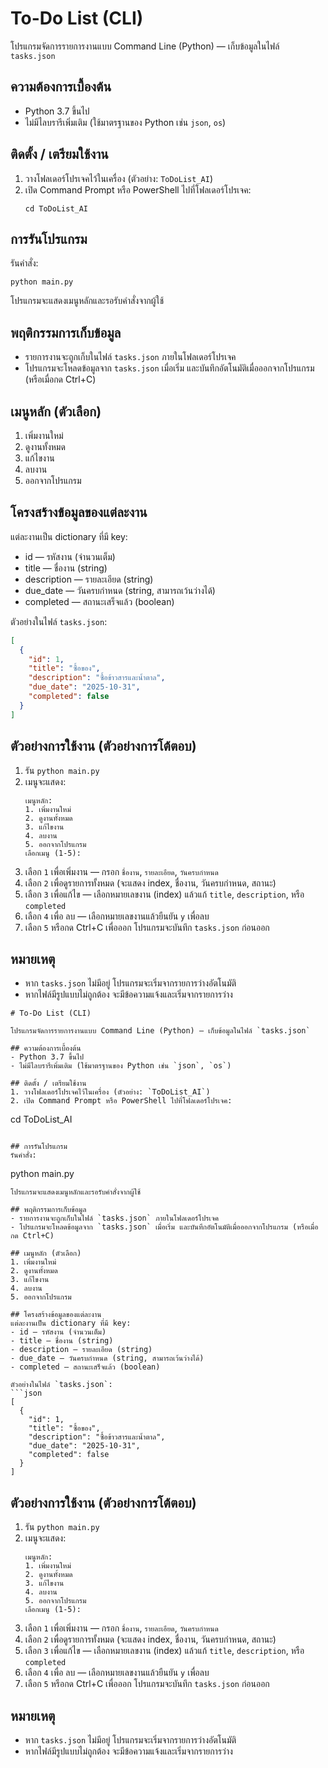 # To-Do List (CLI)

โปรแกรมจัดการรายการงานแบบ Command Line (Python) — เก็บข้อมูลในไฟล์ `tasks.json`

## ความต้องการเบื้องต้น
- Python 3.7 ขึ้นไป
- ไม่มีไลบรารีเพิ่มเติม (ใช้มาตรฐานของ Python เช่น `json`, `os`)

## ติดตั้ง / เตรียมใช้งาน
1. วางโฟลเดอร์โปรเจคไว้ในเครื่อง (ตัวอย่าง: `ToDoList_AI`)
2. เปิด Command Prompt หรือ PowerShell ไปที่โฟลเดอร์โปรเจค:
   ```
   cd ToDoList_AI
   ```

## การรันโปรแกรม
รันคำสั่ง:
```
python main.py
```
โปรแกรมจะแสดงเมนูหลักและรอรับคำสั่งจากผู้ใช้

## พฤติกรรมการเก็บข้อมูล
- รายการงานจะถูกเก็บในไฟล์ `tasks.json` ภายในโฟลเดอร์โปรเจค
- โปรแกรมจะโหลดข้อมูลจาก `tasks.json` เมื่อเริ่ม และบันทึกอัตโนมัติเมื่อออกจากโปรแกรม (หรือเมื่อกด Ctrl+C)

## เมนูหลัก (ตัวเลือก)
1. เพิ่มงานใหม่
2. ดูงานทั้งหมด
3. แก้ไขงาน
4. ลบงาน
5. ออกจากโปรแกรม

## โครงสร้างข้อมูลของแต่ละงาน
แต่ละงานเป็น dictionary ที่มี key:
- id — รหัสงาน (จำนวนเต็ม)
- title — ชื่องาน (string)
- description — รายละเอียด (string)
- due_date — วันครบกำหนด (string, สามารถเว้นว่างได้)
- completed — สถานะเสร็จแล้ว (boolean)

ตัวอย่างในไฟล์ `tasks.json`:
```json
[
  {
    "id": 1,
    "title": "ซื้อของ",
    "description": "ซื้อข้าวสารและน้ำตาล",
    "due_date": "2025-10-31",
    "completed": false
  }
]
```

## ตัวอย่างการใช้งาน (ตัวอย่างการโต้ตอบ)
1. รัน `python main.py`
2. เมนูจะแสดง:
   ```
   เมนูหลัก:
   1. เพิ่มงานใหม่
   2. ดูงานทั้งหมด
   3. แก้ไขงาน
   4. ลบงาน
   5. ออกจากโปรแกรม
   เลือกเมนู (1-5):
   ```
3. เลือก `1` เพื่อเพิ่มงาน — กรอก `ชื่องาน`, `รายละเอียด`, `วันครบกำหนด`
4. เลือก `2` เพื่อดูรายการทั้งหมด (จะแสดง index, ชื่องาน, วันครบกำหนด, สถานะ)
5. เลือก `3` เพื่อแก้ไข — เลือกหมายเลขงาน (index) แล้วแก้ `title`, `description`, หรือ `completed`
6. เลือก `4` เพื่อ ลบ — เลือกหมายเลขงานแล้วยืนยัน `y` เพื่อลบ
7. เลือก `5` หรือกด Ctrl+C เพื่อออก โปรแกรมจะบันทึก `tasks.json` ก่อนออก

## หมายเหตุ
- หาก `tasks.json` ไม่มีอยู่ โปรแกรมจะเริ่มจากรายการว่างอัตโนมัติ
- หากไฟล์มีรูปแบบไม่ถูกต้อง จะมีข้อความแจ้งและเริ่มจากรายการว่าง

```// filepath: ToDoList_AI\README.md
# To-Do List (CLI)

โปรแกรมจัดการรายการงานแบบ Command Line (Python) — เก็บข้อมูลในไฟล์ `tasks.json`

## ความต้องการเบื้องต้น
- Python 3.7 ขึ้นไป
- ไม่มีไลบรารีเพิ่มเติม (ใช้มาตรฐานของ Python เช่น `json`, `os`)

## ติดตั้ง / เตรียมใช้งาน
1. วางโฟลเดอร์โปรเจคไว้ในเครื่อง (ตัวอย่าง: `ToDoList_AI`)
2. เปิด Command Prompt หรือ PowerShell ไปที่โฟลเดอร์โปรเจค:
   ```
   cd ToDoList_AI
   ```

## การรันโปรแกรม
รันคำสั่ง:
```
python main.py
```
โปรแกรมจะแสดงเมนูหลักและรอรับคำสั่งจากผู้ใช้

## พฤติกรรมการเก็บข้อมูล
- รายการงานจะถูกเก็บในไฟล์ `tasks.json` ภายในโฟลเดอร์โปรเจค
- โปรแกรมจะโหลดข้อมูลจาก `tasks.json` เมื่อเริ่ม และบันทึกอัตโนมัติเมื่อออกจากโปรแกรม (หรือเมื่อกด Ctrl+C)

## เมนูหลัก (ตัวเลือก)
1. เพิ่มงานใหม่
2. ดูงานทั้งหมด
3. แก้ไขงาน
4. ลบงาน
5. ออกจากโปรแกรม

## โครงสร้างข้อมูลของแต่ละงาน
แต่ละงานเป็น dictionary ที่มี key:
- id — รหัสงาน (จำนวนเต็ม)
- title — ชื่องาน (string)
- description — รายละเอียด (string)
- due_date — วันครบกำหนด (string, สามารถเว้นว่างได้)
- completed — สถานะเสร็จแล้ว (boolean)

ตัวอย่างในไฟล์ `tasks.json`:
```json
[
  {
    "id": 1,
    "title": "ซื้อของ",
    "description": "ซื้อข้าวสารและน้ำตาล",
    "due_date": "2025-10-31",
    "completed": false
  }
]
```

## ตัวอย่างการใช้งาน (ตัวอย่างการโต้ตอบ)
1. รัน `python main.py`
2. เมนูจะแสดง:
   ```
   เมนูหลัก:
   1. เพิ่มงานใหม่
   2. ดูงานทั้งหมด
   3. แก้ไขงาน
   4. ลบงาน
   5. ออกจากโปรแกรม
   เลือกเมนู (1-5):
   ```
3. เลือก `1` เพื่อเพิ่มงาน — กรอก `ชื่องาน`, `รายละเอียด`, `วันครบกำหนด`
4. เลือก `2` เพื่อดูรายการทั้งหมด (จะแสดง index, ชื่องาน, วันครบกำหนด, สถานะ)
5. เลือก `3` เพื่อแก้ไข — เลือกหมายเลขงาน (index) แล้วแก้ `title`, `description`, หรือ `completed`
6. เลือก `4` เพื่อ ลบ — เลือกหมายเลขงานแล้วยืนยัน `y` เพื่อลบ
7. เลือก `5` หรือกด Ctrl+C เพื่อออก โปรแกรมจะบันทึก `tasks.json` ก่อนออก

## หมายเหตุ
- หาก `tasks.json` ไม่มีอยู่ โปรแกรมจะเริ่มจากรายการว่างอัตโนมัติ
- หากไฟล์มีรูปแบบไม่ถูกต้อง จะมีข้อความแจ้งและเริ่มจากรายการว่าง
